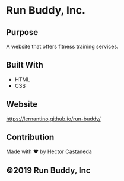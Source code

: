 # Run Buddy, Inc.

## Purpose 
A website that offers fitness training services.

## Built With 
* HTML 
* CSS

## Website 
https://lernantino.github.io/run-buddy/

## Contribution
Made with ❤️ by Hector Castaneda

## ©️2019 Run Buddy, Inc
